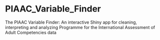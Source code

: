 # PIAAC_Variable_Finder
The PIAAC Variable Finder: An interactive Shiny app for cleaning, interpreting and analyzing Programme for the International Assessment of Adult Competencies data
